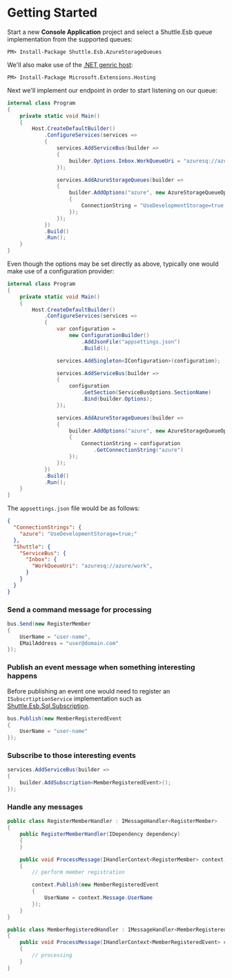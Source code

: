 # Getting Started

Start a new **Console Application** project and select a Shuttle.Esb queue implementation from the supported queues:

```
PM> Install-Package Shuttle.Esb.AzureStorageQueues
```

We'll also make use of the [.NET genric host](https://docs.microsoft.com/en-us/aspnet/core/fundamentals/host/generic-host):

```
PM> Install-Package Microsoft.Extensions.Hosting
```

Next we'll implement our endpoint in order to start listening on our queue:

``` c#
internal class Program
{
    private static void Main()
    {
        Host.CreateDefaultBuilder()
            .ConfigureServices(services =>
            {
                services.AddServiceBus(builder =>
                {
                    builder.Options.Inbox.WorkQueueUri = "azuresq://azure/work";
                });

                services.AddAzureStorageQueues(builder =>
                {
                    builder.AddOptions("azure", new AzureStorageQueueOptions
                    {
                        ConnectionString = "UseDevelopmentStorage=true;"
                    });
                });
            })
            .Build()
            .Run();
    }
}
```

Even though the options may be set directly as above, typically one would make use of a configuration provider:

```c#
internal class Program
{
    private static void Main()
    {
        Host.CreateDefaultBuilder()
            .ConfigureServices(services =>
            {
                var configuration = 
                    new ConfigurationBuilder()
                        .AddJsonFile("appsettings.json")
                        .Build();

                services.AddSingleton<IConfiguration>(configuration);

                services.AddServiceBus(builder =>
                {
                    configuration
                        .GetSection(ServiceBusOptions.SectionName)
                        .Bind(builder.Options);
                });

                services.AddAzureStorageQueues(builder =>
                {
                    builder.AddOptions("azure", new AzureStorageQueueOptions
                    {
                        ConnectionString = configuration
                            .GetConnectionString("azure")
                    });
                });
            })
            .Build()
            .Run();
    }
}
```

The `appsettings.json` file would be as follows:

```json
{
  "ConnectionStrings": {
    "azure": "UseDevelopmentStorage=true;"
  },
  "Shuttle": {
    "ServiceBus": {
      "Inbox": {
        "WorkQueueUri": "azuresq://azure/work",
      }
    }
  }
}
```

### Send a command message for processing

``` c#
bus.Send(new RegisterMember
{
    UserName = "user-name",
    EMailAddress = "user@domain.com"
});
```

### Publish an event message when something interesting happens

Before publishing an event one would need to register an `ISubscrtiptionService` implementation such as [Shuttle.Esb.Sql.Subscription](/implementations/subscription/sql.md).

``` c#
bus.Publish(new MemberRegisteredEvent
{
    UserName = "user-name"
});
```

### Subscribe to those interesting events

``` c#
services.AddServiceBus(builder =>
{
    builder.AddSubscription<MemberRegisteredEvent>();
});
```

### Handle any messages

``` c#
public class RegisterMemberHandler : IMessageHandler<RegisterMember>
{
    public RegisterMemberHandler(IDependency dependency)
    {
    }

	public void ProcessMessage(IHandlerContext<RegisterMember> context)
	{
        // perform member registration

		context.Publish(new MemberRegisteredEvent
		{
			UserName = context.Message.UserName
		});
	}
}
```

``` c#
public class MemberRegisteredHandler : IMessageHandler<MemberRegisteredEvent>
{
	public void ProcessMessage(IHandlerContext<MemberRegisteredEvent> context)
	{
        // processing
	}
}
```